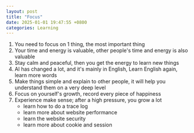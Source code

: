 ```yaml
---
layout: post
title: "Focus"
date: 2025-01-01 19:47:55 +0800
categories: Learning
---
```


1. You need to focus on 1 thing, the most important thing
2. Your time and energy is valuable, other people's time and energy is also valuable
3. Stay calm and peaceful, then you get the energy to learn new things
4. AI has changed a lot, and it's mainly in English, Learn English again, learn more words
5. Make things simple and explain to other people, it will help you understand them on a very deep level
6. Focus on yourself's growth, record every piece of happiness
7. Experience make sense; after a high pressure, you grow a lot
    * learn how to do a trace log
    * learn more about website performance
    * learn the website security
    * learn more about cookie and session
